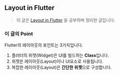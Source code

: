 ## Layout in Flutter



> 이 글은 [Layout in Flutter](https://flutter.dev/docs/development/ui/layout) 을 공부하며 정리한 글입니다.



### 이 글의 Point

Flutter의 레이아웃의 포인트는 3가지입니다.

1. 플러터의 위젯(Widget)은 UI를 빌드하는 **Class**입니다.
2. 위젯은 레이아웃(Layout)이나 UI요소로 사용됩니다.
3. 복잡한 레이아웃(Layout)은 **간단한 위젯**으로 구성합니다.





